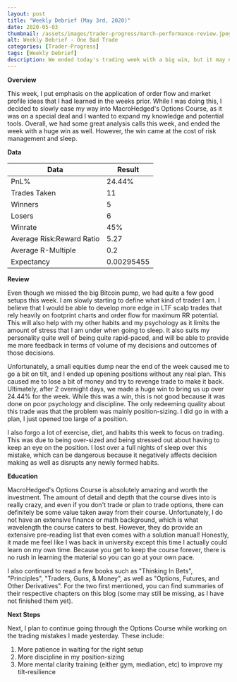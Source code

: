 ```yaml
---
layout: post
title: "Weekly Debrief (May 3rd, 2020)"
date: 2020-05-03
thumbnail: /assets/images/trader-progress/march-performance-review.jpeg
alt: Weekly Debrief - One Bad Trade
categories: [Trader-Progress]
tags: [Weekly Debrief]
description: We ended today's trading week with a big win, but it may not be as good as you think.
---
```


**Overview**

This week, I put emphasis on the application of order flow and market profile ideas that I had learned in the weeks prior. While I was doing this, I decided to slowly ease my way into MacroHedged's Options Course, as it was on a special deal and I wanted to expand my knowledge and potential tools. Overall, we had some great analysis calls this week, and ended the week with a huge win as well. However, the win came at the cost of risk management and sleep.

**Data**

| Data|  Result |
| -------- | -------- |
| PnL%   | 24.44% |
|Trades Taken|11|
|Winners|5|
|Losers|6|
|Winrate|45%|
|Average Risk:Reward Ratio|5.27|
|Average R-Multiple|0.2|
|Expectancy|0.00295455|

**Review**

Even though we missed the big Bitcoin pump, we had quite a few good setups this week. I am slowly starting to define what kind of trader I am. I believe that I would be able to develop more edge in LTF scalp trades that rely heavily on footprint charts and order flow for maximum RR potential. This will also help with my other habits and my psychology as it limits the amount of stress that I am under when going to sleep. It also suits my personality quite well of being quite rapid-paced, and will be able to provide me more feedback in terms of volume of my decisions and outcomes of those decisions. 

Unfortunately, a small equities dump near the end of the week caused me to go a bit on tilt, and I ended up opening positions without any real plan. This caused me to lose a bit of money and try to revenge trade to make it back. Ultimately, after 2 overnight days, we made a huge win to bring us up over 24.44% for the week. While this was a win, this is not good because it was done on poor psychology and discipline. The only redeeming quality about this trade was that the problem was mainly position-sizing. I did go in with a plan, I just opened too large of a position.

I also forgo a lot of exercise, diet, and habits this week to focus on trading. This was due to being over-sized and being stressed out about having to keep an eye on the position. I lost over a full nights of sleep over this mistake, which can be dangerous because it negatively affects decision making as well as disrupts any newly formed habits.


**Education**

MacroHedged's Options Course is absolutely amazing and worth the investment. The amount of detail and depth that the course dives into is really crazy, and even if you don't trade or plan to trade options, there can definitely be some value taken away from their course. Unfortunately, I do not have an extensive finance or math background, which is what wavelength the course caters to best. However, they do provide an extensive pre-reading list that even comes with a solution manual! Honestly, it made me feel like I was back in university except this time I actually could learn on my own time. Because you get to keep the course forever, there is no rush in learning the material so you can go at your own pace.

I also continued to read a few books such as "Thinking In Bets", "Principles", "Traders, Guns, & Money", as well as "Options, Futures, and Other Derivatives". For the two first mentioned, you can find summaries of their respective chapters on this blog (some may still be missing, as I have not finished them yet).

**Next Steps**

Next, I plan to continue going through the Options Course while working on the trading mistakes I made yesterday. These include:
1. More patience in waiting for the right setup
2. More discipline in my position-sizing
3. More mental clarity training (either gym, mediation, etc) to improve my tilt-resilience
